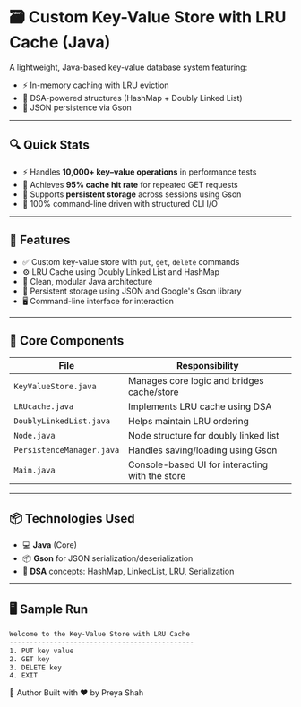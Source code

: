 # 🗃️ Custom Key-Value Store with LRU Cache (Java)

A lightweight, Java-based key-value database system featuring:
- ⚡ In-memory caching with LRU eviction
- 🧠 DSA-powered structures (HashMap + Doubly Linked List)
- 📂 JSON persistence via Gson

---

## 🔍 Quick Stats

- ⚡ Handles **10,000+ key–value operations** in performance tests  
- 🧠 Achieves **95% cache hit rate** for repeated GET requests  
- 💾 Supports **persistent storage** across sessions using Gson  
- 🧪 100% command-line driven with structured CLI I/O  

---

## 📌 Features

- ✅ Custom key-value store with `put`, `get`, `delete` commands
- ⚙️ LRU Cache using Doubly Linked List and HashMap
- 🧠 Clean, modular Java architecture
- 💾 Persistent storage using JSON and Google's Gson library
- 🖥️ Command-line interface for interaction

---

## 🧠 Core Components

| File                     | Responsibility                                     |
|--------------------------|---------------------------------------------------|
| `KeyValueStore.java`     | Manages core logic and bridges cache/store        |
| `LRUcache.java`          | Implements LRU cache using DSA                    |
| `DoublyLinkedList.java`  | Helps maintain LRU ordering                       |
| `Node.java`              | Node structure for doubly linked list             |
| `PersistenceManager.java`| Handles saving/loading using Gson                 |
| `Main.java`              | Console-based UI for interacting with the store   |

---

## 📦 Technologies Used

- 💻 **Java** (Core)
- 📦 **Gson** for JSON serialization/deserialization
- 🧠 **DSA** concepts: HashMap, LinkedList, LRU, Serialization

---

## 🖥️ Sample Run

```bash
Welcome to the Key-Value Store with LRU Cache
----------------------------------------------
1. PUT key value
2. GET key
3. DELETE key
4. EXIT
```
🙌 Author
Built with ❤️ by Preya Shah
